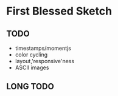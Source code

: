 # First Blessed Sketch

## TODO
- timestamps/momentjs
- color cycling
- layout,'responsive'ness
- ASCII images

## LONG TODO

